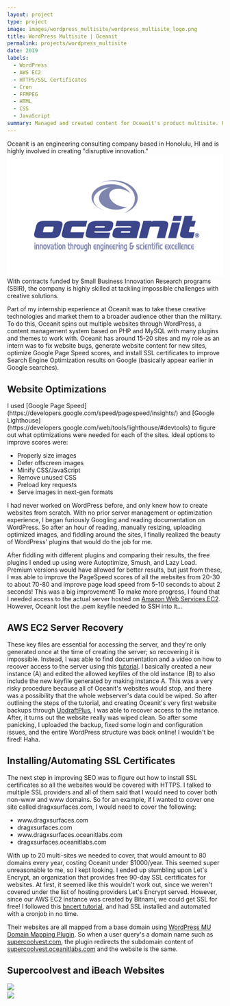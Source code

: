 ```yaml
---
layout: project
type: project
image: images/wordpress_multisite/wordpress_multisite_logo.png
title: WordPress Multisite | Oceanit
permalink: projects/wordpress_multisite
date: 2019
labels:
  - WordPress
  - AWS EC2
  - HTTPS/SSL Certificates
  - Cron
  - FFMPEG
  - HTML
  - CSS
  - JavaScript
summary: Managed and created content for Oceanit's product multisite. Recovered AWS EC2 keyfiles, created and automated backups for multisite structure, and installed Let's Encrypt SSL certificates.
---
```


Oceanit is an engineering consulting company based in Honolulu, HI and is highly involved in creating "disruptive innovation." <img class class="ui medium right floated rounded image" src="../images/oceanit/oceanit_logo.jpg">With contracts funded by Small Business Innovation Research programs (SBIR), the company is highly skilled at tackling impossible challenges with creative solutions. 

Part of my internship experience at Oceanit was to take these creative technologies and market them to a broader audience other than the military. To do this, Oceanit spins out multiple websites through WordPress, a content management system based on PHP and MySQL with many plugins and themes to work with. Oceanit has around 15-20 sites and my role as an intern was to fix website bugs, generate website content for new sites, optimize Google Page Speed scores, and install SSL certificates to improve Search Engine Optimization results on Google (basically appear earlier in Google searches). 



<h2>Website Optimizations</h2>
I used [Google Page Speed](https://developers.google.com/speed/pagespeed/insights/) and [Google Lighthouse](https://developers.google.com/web/tools/lighthouse/#devtools) to figure out what optimizations were needed for each of the sites. Ideal options to improve scores were:<br>
<ul>
	<li>Properly size images</li>
	<li>Defer offscreen images</li>
	<li>Minify CSS/JavaScript</li>
	<li>Remove unused CSS</li>
	<li>Preload key requests</li>
	<li>Serve images in next-gen formats</li>
</ul>

I had never worked on WordPress before, and only knew how to create websites from scratch. With no prior server management or optimization experience, I began furiously Googling and reading documentation on WordPress. So after an hour of reading, manually resizing, uploading optimized images, and fiddling around the sites, I finally realized the beauty of WordPress' plugins that would do the job for me. 

After fiddling with different plugins and comparing their results, the free plugins I ended up using were Autoptimize, Smush, and Lazy Load. Premium versions would have allowed for better results, but just from these, I was able to improve the PageSpeed scores of all the websites from 20-30 to about 70-80 and improve page load speed from 5-10 seconds to about 2 seconds! This was a big improvement! To make more progress, I found that I needed access to the actual server hosted on [Amazon Web Services EC2](https://aws.amazon.com/ec2/?nc2=h_m1). However, Oceanit lost the .pem keyfile needed to SSH into it... 

<h2>AWS EC2 Server Recovery</h2>

These key files are essential for accessing the server, and they're only generated once at the time of creating the server; so recovering it is impossible. Instead, I was able to find documentation and a video on how to recover access to the server using this [tutorial](https://aws.amazon.com/premiumsupport/knowledge-center/recover-access-lost-key-pair/). I basically created a new instance (A) and edited the allowed keyfiles of the old instance (B) to also include the new keyfile generated by making instance A. This was a very risky procedure because all of Oceanit's websites would stop, and there was a possibility that the whole webserver's data could be wiped. So after outlining the steps of the tutorial, and creating Oceanit's very first website backups through [UpdraftPlus](https://wordpress.org/plugins/updraftplus/), I was able to recover access to the instance. After, it turns out the website really was wiped clean. So after some panicking, I uploaded the backup, fixed some login and configuration issues, and the entire WordPress structure was back online! I wouldn't be fired! Haha.

<h2>Installing/Automating SSL Certificates</h2>

The next step in improving SEO was to figure out how to install SSL certificates so all the websites would be covered with HTTPS. I talked to multiple SSL providers and all of them said that I would need to cover both non-www and www domains. So for an example, if I wanted to cover one site called dragxsurfaces.com, I would need to cover the following:

<ul>
	<li>www.dragxsurfaces.com</li>
	<li>dragxsurfaces.com</li>
	<li>www.dragxsurfaces.oceanitlabs.com</li>
	<li>dragxsurfaces.oceanitlabs.com</li>
</ul>

With up to 20 multi-sites we needed to cover, that would amount to 80 domains every year, costing Oceanit under $1000/year. This seemed super unreasonable to me, so I kept looking. I ended up stumbling upon Let's Encrypt, an organization that provides free 90-day SSL certificates for websites. At first, it seemed like this wouldn't work out, since we weren't covered under the list of hosting providers Let's Encrypt served. However, since our AWS EC2 instance was created by Bitnami, we could get SSL for free! I followed this [bncert tutorial](https://docs.bitnami.com/aws/how-to/understand-bncert/), and had SSL installed and automated with a cronjob in no time.

Their websites are all mapped from a base domain using [WordPress MU Domain Mapping Plugin](https://wordpress.org/plugins/wordpress-mu-domain-mapping/). So when a user query's a domain name such as [supercoolvest.com](https://supercoolvest.com), the plugin redirects the subdomain content of [supercoolvest.oceanitlabs.com](https://supercoolvest.oceanitlabs.com) and the website is the same.

<h2>Supercoolvest and iBeach Websites</h2>

<img src="../images/oceanit/oceanit_bake_sale.png">

<br>
<img class class="ui medium left floated rounded image" src="../images/oceanit/oceanit_school_supply_drive.jpg">
<br>
<br>
